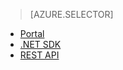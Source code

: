 > [AZURE.SELECTOR] 
- [Portal](../articles/media-services-portal-configure-content-key-auth-policy.md)
- [.NET SDK](../articles/media-services-dotnet-configure-content-key-auth-policy.md)
- [REST API](../articles/media-services-rest-configure-content-key-auth-policy.md)


<!--HONumber=52-->
